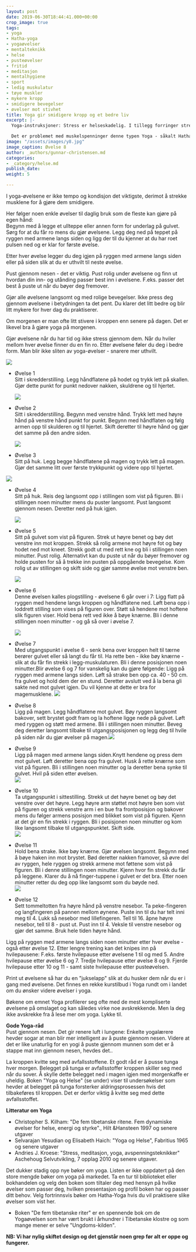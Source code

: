 ```yaml
---
layout: post
date: 2019-06-30T18:44:41.000+00:00
crop_image: true
tags:
- yoga
- Hatha-yoga
- yogaøvelser
- mentalteknikk
- helse
- pusteøvelser
- fritid
- meditasjon
- mentalhygiene
- sport
- ledig muskulatur
- tøye muskler
- mykere kropp
- smidigere bevegelser
- øvelser mot stivhet
title: Yoga gir smidigere kropp og et bedre liv
excerpt: |-
  Yoga-instruksjoner: Stress er helseskadelig. I tillegg forringer stress vår livskvalitet. Det merker vi på oss. Stresset setter seg i kroppen i form av muskel-spenninger og vi blir stivere. Man kan få vektproblemer av stress.

  Det er problemet med muskelspenninger denne typen Yoga - såkalt Hatha-Yoga- best kan hjelpe deg med. Prinsippet i disse øvelsene er å strekke muskulaturen slik at den blir ledigere og smidigere. Stressknuter løses opp med yoga-praksis. Regelmessig yogapraksis gir en smidigere kropp.
image: "/assets/images/y8.jpg"
image_caption: Øvelse 8
author: _authors/gunnar-christensen.md
categories:
- _category/helse.md
publish_date: 
weight: 5

---
```

I yoga-øvelsene er ikke tempo og kondisjon det viktigste, derimot å strekke musklene for å gjøre dem smidigere.

Her følger noen enkle øvelser til daglig bruk som de fleste kan gjøre på egen hånd:  
Begynn med å legge et ullteppe eller annen form for underlag på gulvet. Sørg for at du får ro mens du gjør øvelsene. Legg deg ned på teppet på ryggen med armene langs siden og ligg der til du kjenner at du har roet pulsen ned og er klar for første øvelse.

Etter hver øvelse legger du deg igjen på ryggen med armene langs siden eller på siden slik at du er uthvilt til neste øvelse.

Pust gjennom nesen - det er viktig. Pust rolig under øvelsene og finn ut hvordan din inn- og utånding passer best inn i øvelsene. F.eks. passer det best å puste ut når du bøyer deg fremover.

Gjør alle øvelsene langsomt og med rolige bevegelser. Ikke press deg gjennom øvelsene i betydningen ta det pent. Du klarer det litt bedre og blir litt mykere for hver dag du praktiserer.

Om morgenen er man ofte litt stivere i kroppen enn senere på dagen. Det er likevel bra å gjøre yoga på morgenen.

Gjør øvelsene når du har tid og ikke stress gjennom dem. Når du hviler mellom hver øvelse finner du en fin ro. Etter øvelsene føler du deg i bedre form. Man blir ikke sliten av yoga-øvelser - snarere mer uthvilt.

![](https://www.helping.no/y1.jpg)

* Øvelse 1  
  Sitt i skredderstilling. Legg håndflatene på hodet og trykk lett på skallen. Gjør dette punkt for punkt nedover nakken, skuldrene og til hjertet.

  ![](https://www.helping.no/y2.jpg)
* Øvelse 2  
  Sitt i skredderstilling. Begynn med venstre hånd. Trykk lett med høyre hånd på venstre hånd punkt for punkt. Begynn med håndflaten og følg armen opp til skulderen og til hjertet. Skift deretter til høyre hånd og gjør det samme på den andre siden.

  ![](https://www.helping.no/y3.jpg)
* Øvelse 3  
  Sitt på huk. Legg begge håndflatene på magen og trykk lett på magen. Gjør det samme litt over første trykkpunkt og videre opp til hjertet.

![](https://www.helping.no/y4.jpg)

* Øvelse 4  
  Sitt på huk. Reis deg langsomt opp i stillingen som vist på figuren. Bli i stillingen noen minutter mens du puster langsomt. Pust langsomt gjennom nesen. Deretter ned på huk igjen.

  ![](https://www.helping.no/y5.jpg)
* Øvelse 5  
  Sitt på gulvet som vist på figuren. Strek ut høyre benet og bøy det venstre inn mot kroppen. Strekk så rolig armene mot høyre fot og bøy hodet ned mot kneet. Strekk godt ut med rett kne og bli i stillingen noen minutter. Pust rolig. Alternativt kan du puste ut når du bøyer fremover og holde pusten for så å trekke inn pusten på oppgående bevegelse. Kom rolig ut av stillingen og skift side og gjør samme øvelse mot venstre ben.

  ![](https://www.helping.no/y6.jpg)
* Øvelse 6  
  Denne øvelsen kalles plogstilling - øvelsene 6 går over i 7: Ligg flatt på ryggen med hendene langs kroppen og håndflatene ned. Løft bena opp i loddrett stilling som vises på figuren over. Støtt så hendene mot hoftene slik figuren viser. Hold bena rett ved ikke å bøye knærne. Bli i denne stillingen noen minutter - og gå så over i øvelse 7.

  ![](https://www.helping.no/y7.jpg)
* Øvelse 7  
  Med utgangspunkt i øvelse 6 - senk bena over kroppen helt til tærne berører gulvet eller så langt du får til. Ha rette ben - ikke bøy knærne - slik at du får fin strekk i legg-muskulaturen. Bli i denne posisjonen noen minutter.Blir øvelse 6 og 7 for vanskelig kan du gjøre følgende: Ligg på ryggen med armene langs siden. Løft så strake ben opp ca. 40 - 50 cm. fra gulvet og hold dem der en stund. Deretter avslutt ved å la bena gli sakte ned mot gulvet igjen. Du vil kjenne at dette er bra for magemusklene. ![](https://www.helping.no/y8.jpg)
* Øvelse 8  
  Ligg på magen. Legg håndflatene mot gulvet. Bøy ryggen langsomt bakover, sett brystet godt fram og la hoftene ligge nede på gulvet. Løft med ryggen og støtt med armene. Bli i stillingen noen minutter. Beveg deg deretter langsomt tilbake til utgangsposisjonen og legg deg til hvile på siden når du gjør øvelser på magen.![](https://www.helping.no/y9.jpg)
* Øvelse 9  
  Ligg på magen med armene langs siden.Knytt hendene og press dem mot gulvet. Løft deretter bena opp fra gulvet. Husk å rette knærne som vist på figuren. Bli i stillingen noen minutter og la deretter bena synke til gulvet. Hvil på siden etter øvelsen.  
  ![](https://www.helping.no/y10.jpg)
* Øvelse 10  
  Ta utgangspunkt i sittestilling. Strekk ut det høyre benet og bøy det venstre over det høyre. Legg høyre arm støttet mot høyre ben som vist på figuren og strekk venstre arm i en bue fra frontposisjon og bakover mens du følger armens posisjon med blikket som vist på figuren. Kjenn at det gir en fin strekk i ryggen. Bli i posisjonen noen minutter og kom like langsomt tilbake til utgangspunktet. Skift side.  
  ![](https://www.helping.no/y11.jpg)
* Øvelse 11  
  Hold bena strake. Ikke bøy knærne. Gjør øvelsen langsomt. Begynn med å bøye haken inn mot brystet. Bød deretter nakken framover, så øvre del av ryggen, hele ryggen og strekk armene mot føttene som vist på figuren. Bli i denne stillingen noen minutter. Kjenn hvor fin strekk du får på leggene. Klarer du å nå finger-tuppene i gulvet er det bra. Etter noen minutter retter du deg opp like langsomt som du bøyde ned.  
  ![](https://www.helping.no/y12.jpg)
* Øvelse 12  
  Sett tommeltotten fra høyre hånd på venstre nesebor. Ta peke-fingeren og langfingeren på pannen mellom øynene. Puste inn til du har telt inni meg til 4. Lukk så nesebor med lillefingeren. Tell til 16. åpne høyre nesebor, tell til 8 - pust ut. Pust inn til 4. Veksle til venstre nesebor og gjør det samme. Bruk hele tiden høyre hånd.

Ligg på ryggen med armene langs siden noen minutter etter hver øvelse - også etter øvelse 12. Etter lengre trening kan det knipes inn på hvilepausene: F.eks. første hvilepause etter øvelsene 1 til og med 5. Andre hvilepause etter øvelse 6 og 7. Tredje hvilepause etter øvelse 8 og 9. Fjerde hvilepause etter 10 og 11 - samt siste hvilepause etter pusteøvelsen.

Print ut øvelsene så har du en "jukselapp" slik at du husker dem når du er i gang med øvelsene. Det finnes en rekke kurstilbud i Yoga rundt om i landet om du ønsker videre øvelser i yoga.

Bøkene om emnet Yoga profilerer seg ofte med de mest kompliserte øvelsene på omslaget og kan således virke noe avskrekkende. Men la deg ikke avskrekke fra å lese mer om yoga. Lykke til.

**Gode Yoga-råd**  
Pust gjennom nesen. Det gir renere luft i lungene: Enkelte yogalærere hevder sogar at man blir mer intelligent av å puste gjennom nesen. Videre at det er like unaturlig for en yogi å puste gjennom munnen som det er å stappe mat inn gjennom nesen, hevdes det..

La kroppen kvitte seg med avfallsstoffene. Et godt råd er å pusse tunga hver morgen. Belegget på tunga er avfallsstoffer kroppen skiller seg med når du sover. Å skylle dette belegget ned i magen igjen med morgenkaffe er uheldig. Boken "Yoga og Helse" (se under) viser til undersøkelser som hevder at belegget på tunga forsterker aldringsprosessen hvis det tilbakeføres til kroppen. Det er derfor viktig å kvitte seg med dette avfallsstoffet.

**Litteratur om Yoga**

* Christopher S. Kilham: "De fem tibetanske ritene. Fem dynamiske øvelser for helse, energi og styrke"., Hilt &Hansteen 1997 og senere utgaver
* Selvarajan Yesudian og Elisabeth Haich: "Yoga og Helse", Fabritius 1965 og senere utgaver
* Andries J. Kroese: "Stress, meditasjon, yoga, avspenningsteknikker"  
  Aschehoug Selvutvikling, 7 opplag 2010 og senere utgaver.

Det dukker stadig opp nye bøker om yoga. Listen er ikke oppdatert på den store mengde bøker om yoga på markedet. Ta en tur til biblioteket eller bokhandelen og velg den boken som tiltaler deg med hensyn på hvilke øvelser som passer deg, hvilken presentasjon og profil boken har og passer ditt behov. Velg fortrinnsvis bøker om Hatha-Yoga hvis du vil praktisere slike øvelser som vist her.

* Boken "De fem tibetanske riter" er en spennende bok om de Yogaøvelsen som har vært brukt i århundrer i Tibetanske klostre og som mange mener er selve "Ungdoms-kilden".

**NB: Vi har nylig skiftet design og det gjenstår noen grep før alt er oppe og fungerer.**